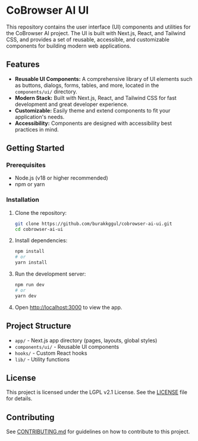# CoBrowser AI UI

This repository contains the user interface (UI) components and utilities for the CoBrowser AI project. The UI is built with Next.js, React, and Tailwind CSS, and provides a set of reusable, accessible, and customizable components for building modern web applications.

## Features
- **Reusable UI Components:** A comprehensive library of UI elements such as buttons, dialogs, forms, tables, and more, located in the `components/ui/` directory.
- **Modern Stack:** Built with Next.js, React, and Tailwind CSS for fast development and great developer experience.
- **Customizable:** Easily theme and extend components to fit your application's needs.
- **Accessibility:** Components are designed with accessibility best practices in mind.

## Getting Started

### Prerequisites
- Node.js (v18 or higher recommended)
- npm or yarn

### Installation
1. Clone the repository:
   ```bash
   git clone https://github.com/burakkggul/cobrowser-ai-ui.git
   cd cobrowser-ai-ui
   ```
2. Install dependencies:
   ```bash
   npm install
   # or
   yarn install
   ```
3. Run the development server:
   ```bash
   npm run dev
   # or
   yarn dev
   ```
4. Open [http://localhost:3000](http://localhost:3000) to view the app.

## Project Structure
- `app/` - Next.js app directory (pages, layouts, global styles)
- `components/ui/` - Reusable UI components
- `hooks/` - Custom React hooks
- `lib/` - Utility functions

## License
This project is licensed under the LGPL v2.1 License. See the [LICENSE](./LICENSE) file for details.

## Contributing
See [CONTRIBUTING.md](./CONTRIBUTING.md) for guidelines on how to contribute to this project.
